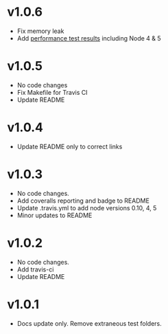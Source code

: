 # v1.0.6
- Fix memory leak 
- Add [performance test results](https://github.com/tonybranfort/apom/tree/master/performance/results) including Node 4 & 5

# v1.0.5
- No code changes
- Fix Makefile for Travis CI
- Update README

# v1.0.4
- Update README only to correct links 

# v1.0.3
- No code changes.
- Add coveralls reporting and badge to README
- Update .travis.yml to add node versions 0.10, 4, 5
- Minor updates to README

# v1.0.2
- No code changes.  
- Add travis-ci
- Update README

# v1.0.1
- Docs update only.  Remove extraneous test folders. 

